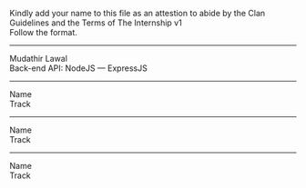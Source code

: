 Kindly add your name to this file as an attestion to abide by the Clan Guidelines and the Terms of The Internship v1
<br/> Follow the format.<br/> 
___
Mudathir Lawal <br/>
Back-end API: NodeJS — ExpressJS
___
Name <br/>
Track
___
Name <br/>
Track
___
Name <br/>
Track
